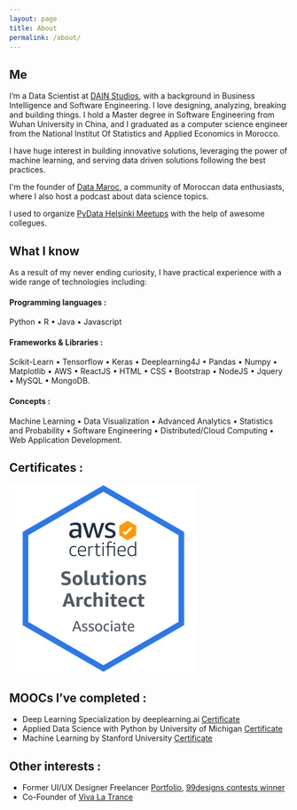 ```yaml
---
layout: page
title: About
permalink: /about/
---
```



## Me

I’m a Data Scientist at [DAIN Studios](https://dainstudios.com/), with a background in Business Intelligence and Software Engineering. 
I love designing, analyzing, breaking and building things. I hold a Master degree in Software Engineering from Wuhan University in China, and I graduated as a computer science engineer from the National Institut Of Statistics and Applied Economics in Morocco.

I have huge interest in building innovative solutions, leveraging the power of machine learning, and serving data driven solutions following the best practices.

I'm the founder of [Data Maroc](https://www.datamaroc.com), a community of Moroccan data enthusiasts, where I also host a podcast about data science topics. 

I used to organize [PyData Helsinki Meetups](https://www.meetup.com/PyDataHelsinki) with the help of awesome collegues.

## What I know

As a result of my never ending curiosity, I have practical experience with a wide range of technologies including:

#### Programming languages :

  Python • R • Java • Javascript 


#### Frameworks & Libraries :
  Scikit-Learn • Tensorflow • Keras • Deeplearning4J • Pandas • Numpy • Matplotlib • AWS • ReactJS • HTML • CSS • Bootstrap • NodeJS • Jquery • MySQL • MongoDB.

#### Concepts :  

  Machine Learning • Data Visualization •  Advanced Analytics •  Statistics and Probability • Software Engineering • Distributed/Cloud Computing • Web Application Development.
  

## Certificates :


[![png](/img/certs/AWS-SAA-CO2.png)](https://www.credly.com/badges/24b602c2-192d-413e-b398-e5dac70f9cf0)



## MOOCs I’ve completed :

* Deep Learning Specialization by deeplearning.ai [Certificate](https://www.coursera.org/account/accomplishments/specialization/2FVXQAY9Z4AR)
* Applied Data Science with Python by University of Michigan [Certificate](https://www.coursera.org/account/accomplishments/verify/S48FHQP8997G)
* Machine Learning by Stanford University [Certificate](https://www.coursera.org/account/accomplishments/verify/HFZUV86JTM9P)



## Other interests :

* Former UI/UX Designer Freelancer [Portfolio](https://www.behance.net/SalasDesign), [99designs contests winner](https://99designs.com/profiles/salihb/about)
* Co-Founder of [Viva La Trance](https://www.facebook.com/vivalatrancemusic)